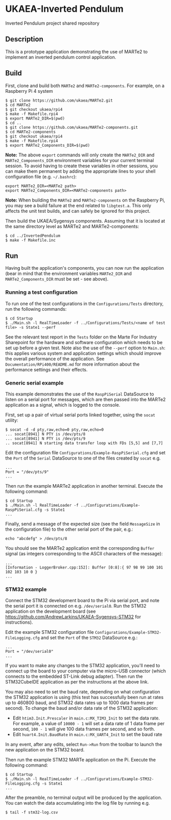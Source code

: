 # UKAEA-Inverted Pendulum

Inverted Pendulum project shared repository

## Description

This is a prototype application demonstrating the use of MARTe2 to implement an inverted pendulum control application.

## Build

First, clone and build both `MARTe2` and `MARTe2-components`. For example, on a Raspberry Pi 4 system

```
$ git clone https://github.com/ukaea/MARTe2.git
$ cd MARTe2
$ git checkout ukaea/rpi4
$ make -f Makefile.rpi4
$ export MARTe2_DIR=$(pwd)
$ cd ..
$ git clone https://github.com/ukaea/MARTe2-components.git
$ cd MARTe2-components
$ git checkout ukaea/rpi4
$ make -f Makefile.rpi4
$ export MARTe2_Components_DIR=$(pwd)
```

**Note:** The above `export` commands will only create the `MARTe2_DIR` and `MARTe2_Components_DIR` environment variables for your current terminal session. To avoid having to create these variables in other sessions, you can make them permanent by adding the appropriate lines to your shell configuration file (e.g. `~/.bashrc`):

```
export MARTe2_DIR=<MARTe2 path>
export MARTe2_Components_DIR=<MARTe2-components path>
```

**Note:** When building the `MARTe2` and `MARTe2-components` on the Raspberry Pi, you may see a build failure at the end
related to `libgtest.a`. This only affects the unit test builds, and can safely be ignored for this
project.

Then build the UKAEA/Sygensys components. Assuming that it is located at the same directory level as 
MARTe2 and MARTe2-components:

```
$ cd ../InvertedPendulum
$ make -f Makefile.inc
```

## Run

Having built the application's components, you can now run the application (bear in mind that the
environment variables `MARTe2_DIR` and `MARTe2_Components_DIR` must be set - see above).

### Running a test configuration

To run one of the test configurations in the `Configurations/Tests` directory, run the following commands:

```
$ cd Startup
$ ./Main.sh -l RealTimeLoader -f ../Configurations/Tests/<name of test file> -s State1 --perf
```

See the relevant test report in the `Tests` folder on the Marte For Industry Sharepoint for the hardware and software configuration which needs to be set up before a given test. Note also the use of the `--perf` option to `Main.sh`: this applies various system and application settings which should improve the overall performance of the application. See `Documentation/RPi400/README.md` for more information about the performance settings and their effects.

### Generic serial example

This example demonstrates the use of the `RaspPiSerial` DataSource to listen on a serial port for 
messages, which are then passed into the MARTe2 application as a signal, which is logged to the 
console.

First, set up a pair of virtual serial ports linked together, using the `socat` utility:

```
$ socat -d -d pty,raw,echo=0 pty,raw,echo=0
... socat[8941] N PTY is /dev/pts/8
... socat[8941] N PTY is /dev/pts/9
.. socat[8941] N starting data transfer loop with FDs [5,5] and [7,7]
```

Edit the configuration file `Configurations/Example-RaspPiSerial.cfg` and set the `Port` of the 
`Serial` DataSource to one of the files created by `socat` e.g.

```
...
Port = "/dev/pts/9"
...
```

Then run the example MARTe2 application in another terminal. Execute the following command:

```
$ cd Startup
$ ./Main.sh -l RealTimeLoader -f ../Configurations/Example-RaspPiSerial.cfg -s State1
...
```

Finally, send a message of the expected size (see the field `MessageSize` in the configuration file)
to the other serial port of the pair, e.g.:

```
echo "abcdefg" > /dev/pts/8
```

You should see the MARTe2 application emit the corresponding `Buffer` signal (as integers 
corresponding to the ASCII characters of the message):

```
...
[Information - LoggerBroker.cpp:152]: Buffer [0:8]:{ 97 98 99 100 101 102 103 10 0 } 
...
```

### STM32 example

Connect the STM32 development board to the Pi via serial port, and note the serial port it is connected 
on e.g. `/dev/serial0`. Run the STM32 application on the development board (see 
https://github.com/AndrewLarkins/UKAEA-Sygensys-STM32 for instructions).

Edit the example STM32 configuration file `Configurations/Example-STM32-FileLogging.cfg` and set 
the `Port` of the `STM32` DataSource e.g.:

```
...
Port = "/dev/serial0"
...
```

If you want to make any changes to the STM32 application, you'll need to connect up the board to
your computer via the micro-USB connector (which connects to the embedded ST-Link debug adapter).
Then run the STM32CubeIDE application as per the instructions at the above link.

You may also need to set the baud rate, depending on what configuration the STM32 application is 
using (this test has successfully been run at rates up to 460800 baud, and STM32 data rates up to
1000 data frames per second). To change the baud and/or data rate of the STM32 application:

* Edit `htim3.Init.Prescaler` in `main.c:MX_TIM3_Init` to set the data rate. For example, a value
  of `10000 - 1` will set a data rate of 1 data frame per second, `100 - 1` will give 100 data frames
  per second, and so forth.
* Edit `huart4.Init.BaudRate` in `main.c:MX_UART4_Init` to set the baud rate

In any event, after any edits, select `Run->Run` from the toolbar to launch the new application on
the STM32 board.

Then run the example STM32 MARTe application on the Pi. Execute the following command:

```
$ cd Startup
$ ./Main.sh -l RealTimeLoader -f ../Configurations/Example-STM32-FileLogging.cfg -s State1
...
```

After the preamble, no terminal output will be produced by the application. You can watch the data
accumulating into the log file by running e.g.

```
$ tail -f stm32-log.csv
```
